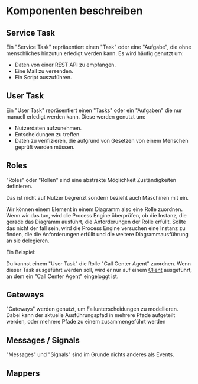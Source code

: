 # Komponenten beschreiben

## Service Task

Ein "Service Task" repräsentiert einen "Task" oder eine "Aufgabe", die ohne
menschliches hinzutun erledigt werden kann.
Es wird häufig genutzt um:

- Daten von einer REST API zu empfangen.
- Eine Mail zu versenden.
- Ein Script auszuführen.

## User Task

Ein "User Task" repräsentiert einen "Tasks" oder ein "Aufgaben" die nur manuell
erledigt werden kann.
Diese werden genutzt um:

- Nutzerdaten aufzunehmen.
- Entscheidungen zu treffen.
- Daten zu verifizieren, die aufgrund von Gesetzen von einem Menschen geprüft
werden müssen.

## Roles

"Roles" oder "Rollen" sind eine abstrakte Möglichkeit Zuständigkeiten
definieren.

Das ist nicht auf Nutzer begrenzt sondern bezieht auch Maschinen mit ein.

Wir können einem Element in einem Diagramm also eine Rolle zuordnen. Wenn wir
das tun, wird die Process Engine überprüfen, ob die Instanz, die gerade das
Diagramm ausführt, die Anforderungen der Rolle erfüllt. Sollte das nicht der
fall sein, wird die Process Engine versuchen eine Instanz zu finden, die die
Anforderungen erfüllt und die weitere Diagrammausführung an sie delegieren.

Ein Beispiel:

Du kannst einem "User Task" die Rolle "Call Center Agent" zuordnen. Wenn dieser Task
ausgeführt werden soll, wird er nur auf einem [Client]() ausgeführt, an dem ein
"Call Center Agent" eingeloggt ist.

## Gateways

"Gateways" werden genutzt, um Fallunterscheidungen zu modellieren. Dabei kann
der aktuelle Ausführungspfad in mehrere Pfade aufgeteilt werden, oder mehrere Pfade
zu einem zusammengeführt werden

## Messages / Signals

"Messages" und "Signals" sind im Grunde nichts anderes als Events.

## Mappers

